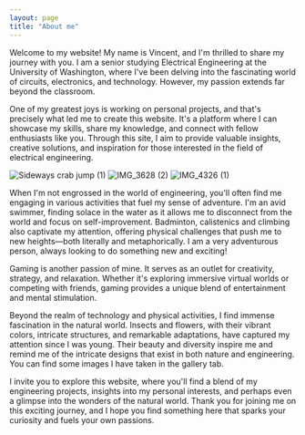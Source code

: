 ```yaml
---
layout: page
title: "About me"
---
```


Welcome to my website! My name is Vincent, and I'm thrilled to share my journey with you. I am a senior studying Electrical Engineering at the University of Washington, where I've been delving into the fascinating world of circuits, electronics, and technology. However, my passion extends far beyond the classroom.

One of my greatest joys is working on personal projects, and that's precisely what led me to create this website. It's a platform where I can showcase my skills, share my knowledge, and connect with fellow enthusiasts like you. Through this site, I aim to provide valuable insights, creative solutions, and inspiration for those interested in the field of electrical engineering.

![Sideways crab jump (1)](https://github.com/vincentkwok21/vincentkwok21.github.io/assets/137122312/fd8e3b9d-f573-4f2a-9b21-b74a0a298389)
![IMG_3628 (2)](https://github.com/vincentkwok21/vincentkwok21.github.io/assets/137122312/b6ce805b-c705-40fd-9891-e71a4b42d223)
![IMG_4326 (1)](https://github.com/vincentkwok21/vincentkwok21.github.io/assets/137122312/fff90bc5-88c6-4822-a831-028f6773a410)






When I'm not engrossed in the world of engineering, you'll often find me engaging in various activities that fuel my sense of adventure. I'm an avid swimmer, finding solace in the water as it allows me to disconnect from the world and focus on self-improvement. Badminton, calistenics and climbing also captivate my attention, offering physical challenges that push me to new heights—both literally and metaphorically. I am a very adventurous person, always looking to do something new and exciting!

Gaming is another passion of mine. It serves as an outlet for creativity, strategy, and relaxation. Whether it's exploring immersive virtual worlds or competing with friends, gaming provides a unique blend of entertainment and mental stimulation.

Beyond the realm of technology and physical activities, I find immense fascination in the natural world. Insects and flowers, with their vibrant colors, intricate structures, and remarkable adaptations, have captured my attention since I was young. Their beauty and diversity inspire me and remind me of the intricate designs that exist in both nature and engineering. You can find some images I have taken in the gallery tab.

I invite you to explore this website, where you'll find a blend of my engineering projects, insights into my personal interests, and perhaps even a glimpse into the wonders of the natural world. Thank you for joining me on this exciting journey, and I hope you find something here that sparks your curiosity and fuels your own passions.
